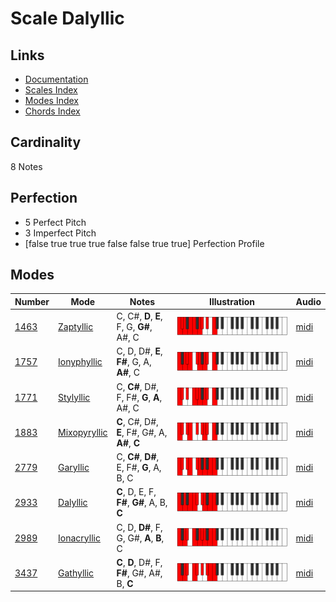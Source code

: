 # Scale Dalyllic

## Links

- [Documentation](index.md)
- [Scales Index](Scales.md)
- [Modes Index](Modes.md)
- [Chords Index](Chords.md)

## Cardinality

8 Notes

## Perfection

- 5 Perfect Pitch
- 3 Imperfect Pitch
- [false true true true false false true true] Perfection Profile

## Modes

| Number | Mode | Notes | Illustration | Audio |
|--------|------|-------|--------------|-------|
| [1463](https://ianring.com/musictheory/scales/1463) | [Zaptyllic](ModeZaptyllic.md) | C, C#, **D**, **E**, F, G, **G#**, A#, C | ![CNaturalZaptyllic](ModeCNaturalZaptyllic.png) | [midi](https://github.com/edipermadi/music/blob/main/docs/ModeCNaturalZaptyllic.mid?raw=true) | 
| [1757](https://ianring.com/musictheory/scales/1757) | [Ionyphyllic](ModeIonyphyllic.md) | C, D, D#, **E**, **F#**, G, A, **A#**, C | ![CNaturalIonyphyllic](ModeCNaturalIonyphyllic.png) | [midi](https://github.com/edipermadi/music/blob/main/docs/ModeCNaturalIonyphyllic.mid?raw=true) | 
| [1771](https://ianring.com/musictheory/scales/1771) | [Stylyllic](ModeStylyllic.md) | C, **C#**, D#, F, F#, **G**, **A**, A#, C | ![CNaturalStylyllic](ModeCNaturalStylyllic.png) | [midi](https://github.com/edipermadi/music/blob/main/docs/ModeCNaturalStylyllic.mid?raw=true) | 
| [1883](https://ianring.com/musictheory/scales/1883) | [Mixopyryllic](ModeMixopyryllic.md) | **C**, C#, D#, **E**, F#, G#, A, **A#**, **C** | ![CNaturalMixopyryllic](ModeCNaturalMixopyryllic.png) | [midi](https://github.com/edipermadi/music/blob/main/docs/ModeCNaturalMixopyryllic.mid?raw=true) | 
| [2779](https://ianring.com/musictheory/scales/2779) | [Garyllic](ModeGaryllic.md) | C, **C#**, **D#**, E, F#, **G**, A, B, C | ![CNaturalGaryllic](ModeCNaturalGaryllic.png) | [midi](https://github.com/edipermadi/music/blob/main/docs/ModeCNaturalGaryllic.mid?raw=true) | 
| [2933](https://ianring.com/musictheory/scales/2933) | [Dalyllic](ModeDalyllic.md) | **C**, D, E, F, **F#**, **G#**, A, B, **C** | ![CNaturalDalyllic](ModeCNaturalDalyllic.png) | [midi](https://github.com/edipermadi/music/blob/main/docs/ModeCNaturalDalyllic.mid?raw=true) | 
| [2989](https://ianring.com/musictheory/scales/2989) | [Ionacryllic](ModeIonacryllic.md) | C, D, **D#**, F, G, G#, **A**, **B**, C | ![CNaturalIonacryllic](ModeCNaturalIonacryllic.png) | [midi](https://github.com/edipermadi/music/blob/main/docs/ModeCNaturalIonacryllic.mid?raw=true) | 
| [3437](https://ianring.com/musictheory/scales/3437) | [Gathyllic](ModeGathyllic.md) | **C**, **D**, D#, F, **F#**, G#, A#, B, **C** | ![CNaturalGathyllic](ModeCNaturalGathyllic.png) | [midi](https://github.com/edipermadi/music/blob/main/docs/ModeCNaturalGathyllic.mid?raw=true) | 
